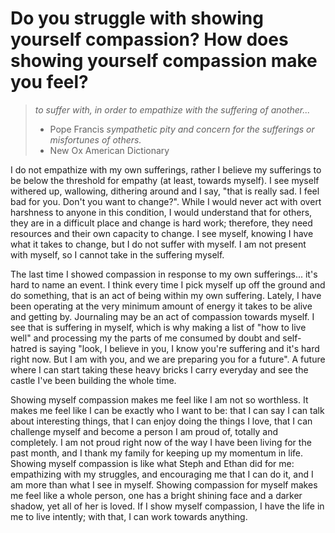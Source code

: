 # Do you struggle with showing yourself compassion? How does showing yourself compassion make you feel?

> *to suffer with, in order to empathize with the suffering of another...*
> - Pope Francis 
> *sympathetic pity and concern for the sufferings or misfortunes of others.*
> - New Ox American Dictionary

I do not empathize with my own sufferings, rather I believe my sufferings to be below the threshold for empathy (at least, towards myself). I see myself withered up, wallowing, dithering around and I say, "that is really sad. I feel bad for you. Don't you want to change?". While I would never act with overt harshness to anyone in this condition, I would understand that for others, they are in a difficult place and change is hard work; therefore, they need resources and their own capacity to change. I see myself, knowing I have what it takes to change, but I do not suffer with myself. I am not present with myself, so I cannot take in the suffering myself.

The last time I showed compassion in response to my own sufferings... it's hard to name an event. I think every time I pick myself up off the ground and do something, that is an act of being within my own suffering. Lately, I have been operating at the very minimum amount of energy it takes to be alive and getting by. 
	Journaling may be an act of compassion towards myself. I see that is suffering in myself, which is why making a list of "how to live well" and processing my the parts of me consumed by doubt and self-hatred is saying "look, I believe in you, I know you're suffering and it's hard right now. But I am with you, and we are preparing you for a future". A future where I can start taking these heavy bricks I carry everyday and see the castle I've been building the whole time.

Showing myself compassion makes me feel like I am not so worthless. It makes me feel like I can be exactly who I want to be: that I can say I can talk about interesting things, that I can enjoy doing the things I love, that I can challenge myself and become a person I am proud of, totally and completely. I am not proud right now of the way I have been living for the past month, and I thank my family for keeping up my momentum in life. Showing myself compassion is like what Steph and Ethan did for me: empathizing with my struggles, and encouraging me that I can do it, and I am more than what I see in myself. Showing compassion for myself makes me feel like a whole person, one has a bright shining face and a darker shadow, yet all of her is loved. If I show myself compassion, I have the life in me to live intently; with that, I can work towards anything. 
